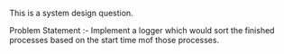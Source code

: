 This is a system design question.

Problem Statement :-
Implement a logger which would sort the finished processes
based on the start time mof those processes.